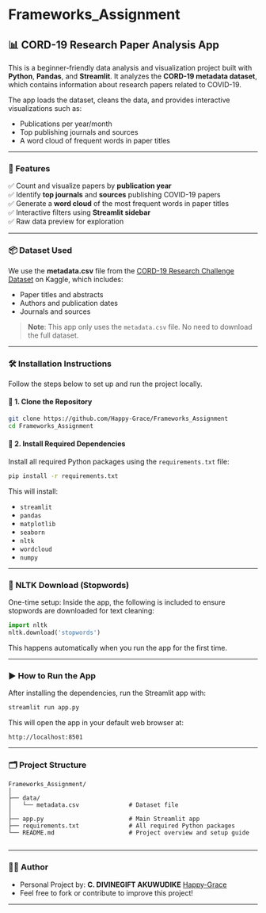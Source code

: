 # Frameworks_Assignment

## 📊 CORD-19 Research Paper Analysis App

This is a beginner-friendly data analysis and visualization project built with **Python**, **Pandas**, and **Streamlit**. It analyzes the **CORD-19 metadata dataset**, which contains information about research papers related to COVID-19.

The app loads the dataset, cleans the data, and provides interactive visualizations such as:
- Publications per year/month
- Top publishing journals and sources
- A word cloud of frequent words in paper titles

---

### 🚀 Features

✅ Count and visualize papers by **publication year**  
✅ Identify **top journals** and **sources** publishing COVID-19 papers  
✅ Generate a **word cloud** of the most frequent words in paper titles  
✅ Interactive filters using **Streamlit sidebar**  
✅ Raw data preview for exploration  

---

### 📦 Dataset Used

We use the **metadata.csv** file from the [CORD-19 Research Challenge Dataset](https://www.kaggle.com/allen-institute-for-ai/CORD-19-research-challenge) on Kaggle, which includes:

- Paper titles and abstracts  
- Authors and publication dates  
- Journals and sources  

> **Note**: This app only uses the `metadata.csv` file. No need to download the full dataset.

---

### 🛠️ Installation Instructions

Follow the steps below to set up and run the project locally.

#### 🔹 1. Clone the Repository

```bash
git clone https://github.com/Happy-Grace/Frameworks_Assignment
cd Frameworks_Assignment
```

#### 🔹 2. Install Required Dependencies

Install all required Python packages using the `requirements.txt` file:

```bash
pip install -r requirements.txt
```

This will install:

* `streamlit`
* `pandas`
* `matplotlib`
* `seaborn`
* `nltk`
* `wordcloud`
* `numpy`

---

### 🧠 NLTK Download (Stopwords)

One-time setup: Inside the app, the following is included to ensure stopwords are downloaded for text cleaning:

```python
import nltk
nltk.download('stopwords')
```

This happens automatically when you run the app for the first time.

---

### ▶️ How to Run the App

After installing the dependencies, run the Streamlit app with:

```bash
streamlit run app.py
```

This will open the app in your default web browser at:

```
http://localhost:8501
```

---

### 🗂️ Project Structure

```
Frameworks_Assignment/
│
├── data/
│   └── metadata.csv              # Dataset file
│
├── app.py                        # Main Streamlit app
├── requirements.txt              # All required Python packages
└── README.md                     # Project overview and setup guide
 
```

---

### 👨‍💻 Author

- Personal Project by: 
**C. DIVINEGIFT AKUWUDIKE**
[Happy-Grace](https://github.com/Happy-Grace/Frameworks_Assignment)
- Feel free to fork or contribute to improve this project!

---


